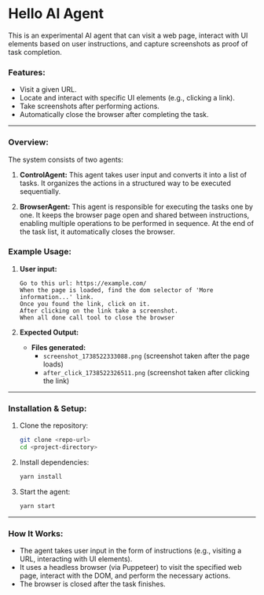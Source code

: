 # Hello AI Agent

This is an experimental AI agent that can visit a web page, interact with UI elements based on user instructions, and capture screenshots as proof of task completion.

### **Features:**
- Visit a given URL.
- Locate and interact with specific UI elements (e.g., clicking a link).
- Take screenshots after performing actions.
- Automatically close the browser after completing the task.

---

### **Overview:**

The system consists of two agents:

1. **ControlAgent:** This agent takes user input and converts it into a list of tasks. It organizes the actions in a structured way to be executed sequentially.

2. **BrowserAgent:** This agent is responsible for executing the tasks one by one. It keeps the browser page open and shared between instructions, enabling multiple operations to be performed in sequence. At the end of the task list, it automatically closes the browser.

### **Example Usage:**

1. **User input:**

    ```
    Go to this url: https://example.com/
    When the page is loaded, find the dom selector of 'More information...' link.
    Once you found the link, click on it. 
    After clicking on the link take a screenshot.
    When all done call tool to close the browser
    ```

2. **Expected Output:**
    - **Files generated:**
      - `screenshot_1738522333088.png` (screenshot taken after the page loads)
      - `after_click_1738522326511.png` (screenshot taken after clicking the link)

---

### **Installation & Setup:**

1. Clone the repository:
    ```bash
    git clone <repo-url>
    cd <project-directory>
    ```

2. Install dependencies:
    ```bash
    yarn install
    ```

3. Start the agent:
    ```bash
    yarn start
    ```

---

### **How It Works:**
- The agent takes user input in the form of instructions (e.g., visiting a URL, interacting with UI elements).
- It uses a headless browser (via Puppeteer) to visit the specified web page, interact with the DOM, and perform the necessary actions.
- The browser is closed after the task finishes.

